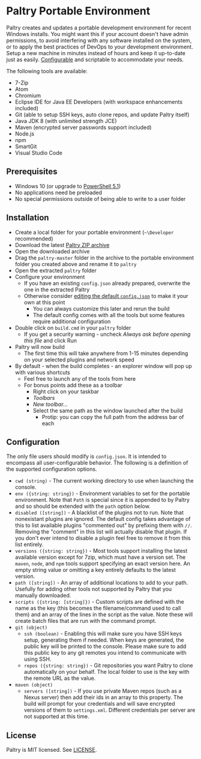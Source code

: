 # Paltry Portable Environment

Paltry creates and updates a portable development environment for recent Windows installs. You might want this if your account doesn't have admin permissions, to avoid interfering with any software installed on the system, or to apply the best practices of DevOps to your development environment. Setup a new machine in minutes instead of hours and keep it up-to-date just as easily. [Configurable](#configuration) and scriptable to accommodate your needs.

The following tools are available:

- 7-Zip
- Atom
- Chromium
- Eclipse IDE for Java EE Developers (with workspace enhancements included)
- Git (able to setup SSH keys, auto clone repos, and update Paltry itself)
- Java JDK 8 (with unlimited strength JCE)
- Maven (encrypted server passwords support included)
- Node.js
- npm
- SmartGit
- Visual Studio Code

## Prerequisites

- Windows 10 (or upgrade to [PowerShell 5.1](https://www.microsoft.com/en-us/download/details.aspx?id=54616))
- No applications need be preloaded
- No special permissions outside of being able to write to a user folder

## Installation

- Create a local folder for your portable environment (`~\Developer` recommended)
- Download the latest [Paltry ZIP archive](https://github.com/paltry/paltry/archive/master.zip)
- Open the downloaded archive
- Drag the `paltry-master` folder in the archive to the portable environment folder you created above and rename it to `paltry`
- Open the extracted `paltry` folder
- Configure your environment
  - If you have an existing `config.json` already prepared, overwrite the one in the extracted Paltry
  - Otherwise consider [editing the default `config.json`](#configuration) to make it your own at this point
    - You can always customize this later and rerun the build
    - The default config comes with all the tools but some features require additional configuration
- Double click on `build.cmd` in your `paltry` folder
  - If you get a security warning - uncheck _Always ask before opening this file_ and click Run
- Paltry will now build
  - The first time this will take anywhere from 1-15 minutes depending on your selected plugins and network speed
- By default - when the build completes - an explorer window will pop up with various shortcuts
  - Feel free to launch any of the tools from here
  - For bonus points add these as a toolbar
    - Right click on your taskbar
    - _Toolbars_
    - _New toolbar..._
    - Select the same path as the window launched after the build
      - Protip: you can copy the full path from the address bar of each

## Configuration

The only file users should modify is `config.json`. It is intended to encompass all user-configurable behavior. The following is a definition of the supported configuration options.

- `cwd (string)` - The current working directory to use when launching the console.
- `env ({string: string})` - Environment variables to set for the portable environment. Note that `Path` is special since it is appended to by Paltry and so should be extended with the `path` option below.
- `disabled ([string])` - A blacklist of the plugins not to run. Note that nonexistant plugins are ignored. The default config takes advantage of this to list available plugins "commented out" by prefixing them with `//`. Removing the "comment" in this list will actually disable that plugin. If you don't ever intend to disable a plugin feel free to remove it from this list entirely.
- `versions ({string: string})` - Most tools support installing the latest available version except for 7zip, which must have a version set. The `maven`, `node`, and `npm` tools support specifying an exact version here. An empty string value or omitting a key entirely defaults to the latest version.
- `path ([string])` - An array of additional locations to add to your path. Usefully for adding other tools not supported by Paltry that you manually downloaded.
- `scripts ({string: [string]})` - Custom scripts are defined with the name as the key (this becomes the filename/command used to call them) and an array of the lines in the script as the value. Note these will create batch files that are run with the command prompt.
- `git (object)`
  - `ssh (boolean)` - Enabling this will make sure you have SSH keys setup, generating them if needed. When keys are generated, the public key will be printed to the console. Please make sure to add this public key to any git remotes you intend to communicate with using SSH.
  - `repos ({string: string})` - Git repositories you want Paltry to clone automatically on your behalf. The local folder to use is the key with the remote URL as the value.
- `maven (object)`
  - `servers ([string])` - If you use private Maven repos (such as a Nexus server) then add their ids in an array to this property. The build will prompt for your credentials and will save encrypted versions of them to `settings.xml`. Different credentials per server are not supported at this time.

## License

Paltry is MIT licensed. See [LICENSE](LICENSE.md).
